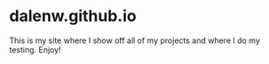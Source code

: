 # dalenw.github.io

This is my site where I show off all of my projects and where I do my testing. Enjoy!
